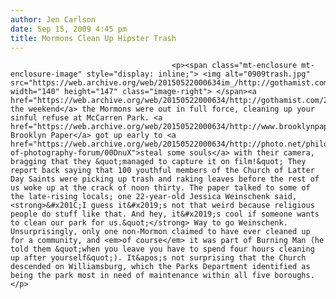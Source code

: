 ```yaml
---
author: Jen Carlson
date: Sep 15, 2009 4:45 pm
title: Mormons Clean Up Hipster Trash
---
```


	
										<p><span class="mt-enclosure mt-enclosure-image" style="display: inline;"> <img alt="0909trash.jpg" src="https://web.archive.org/web/20150522000634im_/http://gothamist.com/attachments/arts_jen/0909trash.jpg" width="140" height="147" class="image-right"> </span><a href="https://web.archive.org/web/20150522000634/http://gothamist.com/2009/09/10/williamsburg_religious_mecca.php">Over the weekend</a> the Mormons were out in full force, cleaning up your sinful refuse at McCarren Park. <a href="https://web.archive.org/web/20150522000634/http://www.brooklynpaper.com/stories/32/37/32_37_lo_mormon_invasion_main.html">The Brooklyn Paper</a> got up early to <a href="https://web.archive.org/web/20150522000634/http://photo.net/philosophy-of-photography-forum/00DnuX">steal some souls</a> with their camera, bragging that they &quot;managed to capture it on film!&quot; They report back saying that 100 youthful members of the Church of Latter Day Saints were picking up trash and raking leaves before the rest of us woke up at the crack of noon thirty. The paper talked to some of the late-rising locals; one 22-year-old Jessica Weinschenk said, <strong>&#x201C;I guess it&#x2019;s not that weird because religious people do stuff like that. And hey, it&#x2019;s cool if someone wants to clean our park for us.&quot;</strong> Way to go Weinschenk. Unsurprisingly, only one non-Mormon claimed to have ever cleaned up for a community, and <em>of course</em> it was part of Burning Man (he told them &quot;when you leave you have to spend four hours cleaning up after yourself&quot;). It&apos;s not surprising that the Church descended on Williamsburg, which the Parks Department identified as being the park most in need of maintenance within all five boroughs.</p>					
										
									
				